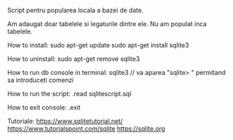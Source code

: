 Script pentru popularea locala a bazei de date.

Am adaugat doar tabelele si legaturile dintre ele. Nu am populat inca tabelele.


How to install:
sudo apt-get update
sudo apt-get install sqlite3

How to uninstall:
sudo apt-get remove sqlite3

How to run db console in terminal:
sqlite3  // va aparea "sqlite> " permitand sa introduceti comenzi

How to run the script:
.read sqlitescript.sql

How to exit console:
.exit


Tutoriale:
https://www.sqlitetutorial.net/
https://www.tutorialspoint.com/sqlite
https://sqlite.org
